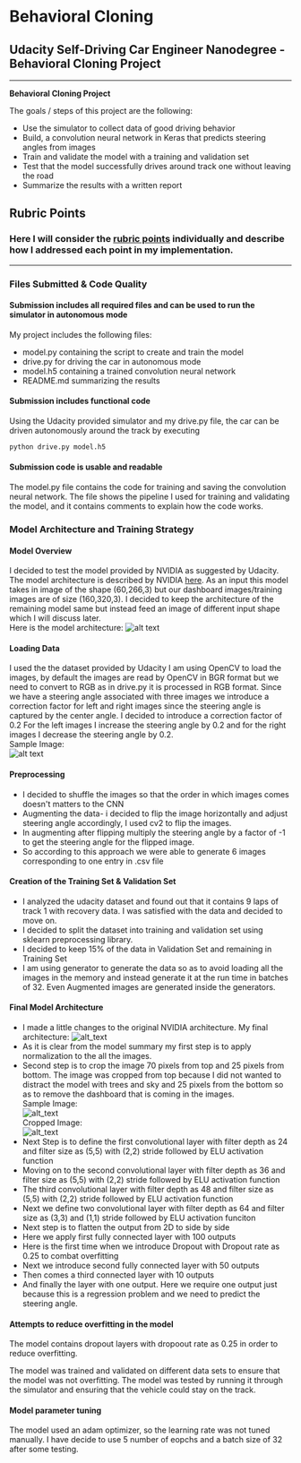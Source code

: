 # **Behavioral Cloning** 

## Udacity Self-Driving Car Engineer Nanodegree - Behavioral Cloning Project

---

**Behavioral Cloning Project**

The goals / steps of this project are the following:
* Use the simulator to collect data of good driving behavior
* Build, a convolution neural network in Keras that predicts steering angles from images
* Train and validate the model with a training and validation set
* Test that the model successfully drives around track one without leaving the road
* Summarize the results with a written report


[//]: # (Image References)

[image1]: ./writeup_imgs/NVIDIA.jpeg "Model Visualization"
[image2]: ./writeup_imgs/center_crop_sample.jpg "Sample Data Image"
[image3]: ./writeup_imgs/model_architecture.jpeg "Final Model Archgitecture"
[image4]: ./writeup_imgs/sample_img.jpg "Sample Image"
[image5]: ./writeup_imgs/cropped_sample_img.jpg "Cropped Sample Image"
[image6]: ./examples/placeholder_small.png "Normal Image"
[image7]: ./examples/placeholder_small.png "Flipped Image"

## Rubric Points
### Here I will consider the [rubric points](https://review.udacity.com/#!/rubrics/432/view) individually and describe how I addressed each point in my implementation.  

---
### Files Submitted & Code Quality

#### Submission includes all required files and can be used to run the simulator in autonomous mode

My project includes the following files:
* model.py containing the script to create and train the model
* drive.py for driving the car in autonomous mode
* model.h5 containing a trained convolution neural network 
* README.md summarizing the results

#### Submission includes functional code
Using the Udacity provided simulator and my drive.py file, the car can be driven autonomously around the track by executing 
```sh
python drive.py model.h5
```

#### Submission code is usable and readable

The model.py file contains the code for training and saving the convolution neural network. The file shows the pipeline I used for training and validating the model, and it contains comments to explain how the code works.

### Model Architecture and Training Strategy

#### Model Overview
I decided to test the model provided by NVIDIA as suggested by Udacity. The model architecture is described by NVIDIA [here](https://images.nvidia.com/content/tegra/automotive/images/2016/solutions/pdf/end-to-end-dl-using-px.pdf). As an input this model takes in image of the shape (60,266,3) but our dashboard images/training images are of size (160,320,3). I decided to keep the architecture of the remaining model same but instead feed an image of different input shape which I will discuss later.<br/>Here is the model architecture:
![alt text][image1]

#### Loading Data
I used the the dataset provided by Udacity
I am using OpenCV to load the images, by default the images are read by OpenCV in BGR format but we need to convert to RGB as in drive.py it is processed in RGB format.
Since we have a steering angle associated with three images we introduce a correction factor for left and right images since the steering angle is captured by the center angle.
I decided to introduce a correction factor of 0.2
For the left images I increase the steering angle by 0.2 and for the right images I decrease the steering angle by 0.2.<br/>Sample Image:<br/>
![alt text][image2]

#### Preprocessing
* I decided to shuffle the images so that the order in which images comes doesn't matters to the CNN
* Augmenting the data- i decided to flip the image horizontally and adjust steering angle accordingly, I used cv2 to flip the images.
* In augmenting after flipping multiply the steering angle by a factor of -1 to get the steering angle for the flipped image.
* So according to this approach we were able to generate 6 images corresponding to one entry in .csv file

#### Creation of the Training Set & Validation Set
* I analyzed the udacity dataset and found out that it contains 9 laps of track 1 with recovery data. I was satisfied with the data and decided to move on.
* I decided to split the dataset into training and validation set using sklearn preprocessing library.
* I decided to keep 15% of the data in Validation Set and remaining in Training Set
* I am using generator to generate the data so as to avoid loading all the images in the memory and instead generate it at the run time in batches of 32. Even Augmented images are generated inside the generators.

#### Final Model Architecture
* I made a little changes to the original NVIDIA architecture. My final architecture:
![alt_text][image3]
* As it is clear from the model summary my first step is to apply normalization to the all the images.
* Second step is to crop the image 70 pixels from top and 25 pixels from bottom. The image was cropped from top because I did not wanted to distract the model with trees and sky and 25 pixels from the bottom so as to remove the dashboard that is coming in the images.<br/>Sample Image:<br/>
![alt_text][image4]
<br/>Cropped Image:<br/>
![alt_text][image5]
* Next Step is to define the first convolutional layer with filter depth as 24 and filter size as (5,5) with (2,2) stride followed by ELU activation function
* Moving on to the second convolutional layer with filter depth as 36 and filter size as (5,5) with (2,2) stride followed by ELU activation function
* The third convolutional layer with filter depth as 48 and filter size as (5,5) with (2,2) stride followed by ELU activation function
* Next we define two convolutional layer with filter depth as 64 and filter size as (3,3) and (1,1) stride followed by ELU activation funciton
* Next step is to flatten the output from 2D to side by side
* Here we apply first fully connected layer with 100 outputs
* Here is the first time when we introduce Dropout with Dropout rate as 0.25 to combat overfitting
* Next we introduce second fully connected layer with 50 outputs
* Then comes a third connected layer with 10 outputs
* And finally the layer with one output.
Here we require one output just because this is a regression problem and we need to predict the steering angle.

#### Attempts to reduce overfitting in the model

The model contains dropout layers with dropoout rate as 0.25 in order to reduce overfitting. 

The model was trained and validated on different data sets to ensure that the model was not overfitting. The model was tested by running it through the simulator and ensuring that the vehicle could stay on the track.

#### Model parameter tuning

The model used an adam optimizer, so the learning rate was not tuned manually.
I have decide to use 5 number of eopchs and a batch size of 32 after some testing.
